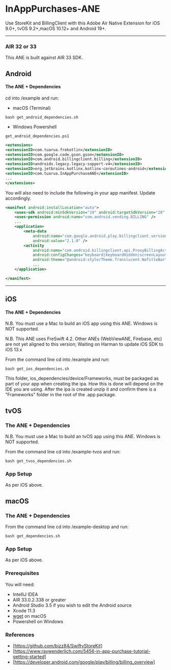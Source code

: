 # InAppPurchases-ANE

Use StoreKit and BillingClient with this Adobe Air Native Extension for iOS 9.0+, tvOS 9.2+,macOS 10.12+ and Android 19+.    

-------------

### AIR 32 or 33
This ANE is built against AIR 33 SDK. 

## Android

#### The ANE + Dependencies

cd into /example and run:
- macOS (Terminal)
```shell
bash get_android_dependencies.sh
```
- Windows Powershell
```shell
get_android_dependencies.ps1
```

```xml
<extensions>
<extensionID>com.tuarua.frekotlin</extensionID>
<extensionID>com.google.code.gson.gson</extensionID>
<extensionID>com.android.billingclient.billing</extensionID>
<extensionID>androidx.legacy.legacy-support-v4</extensionID>
<extensionID>org.jetbrains.kotlinx.kotlinx-coroutines-android</extensionID>
<extensionID>com.tuarua.InAppPurchaseANE</extensionID>
...
</extensions>
```

You will also need to include the following in your app manifest. Update accordingly.

```xml
<manifest android:installLocation="auto">
    <uses-sdk android:minSdkVersion="19" android:targetSdkVersion="28" />
    <uses-permission android:name="com.android.vending.BILLING" />
    ...
    <application>
        <meta-data
            android:name="com.google.android.play.billingclient.version"
            android:value="2.1.0" />
        <activity
            android:name="com.android.billingclient.api.ProxyBillingActivity"
            android:configChanges="keyboard|keyboardHidden|screenLayout|screenSize|orientation"
            android:theme="@android:style/Theme.Translucent.NoTitleBar" />
            ...
    </application>

</manifest>
```

-------------

## iOS

#### The ANE + Dependencies

N.B. You must use a Mac to build an iOS app using this ANE. Windows is NOT supported.

N.B. This ANE uses FreSwift 4.2. Other ANEs (WebViewANE, Firebase, etc) are not yet aligned to this version; Waiting on Harman to update iOS SDK to iOS 13.x

From the command line cd into /example and run:

```shell
bash get_ios_dependencies.sh
```

This folder, ios_dependencies/device/Frameworks, must be packaged as part of your app when creating the ipa. How this is done will depend on the IDE you are using.
After the ipa is created unzip it and confirm there is a "Frameworks" folder in the root of the .app package.   

## tvOS

### The ANE + Dependencies

N.B. You must use a Mac to build an tvOS app using this ANE. Windows is NOT supported.

From the command line cd into /example-tvos and run:

```shell
bash get_tvos_dependencies.sh
```

### App Setup

As per iOS above.

## macOS

### The ANE + Dependencies

From the command line cd into /example-desktop and run:

```shell
bash get_dependencies.sh
```

### App Setup

As per iOS above.

### Prerequisites

You will need:

- IntelliJ IDEA
- AIR 33.0.2.338 or greater
- Android Studio 3.5 if you wish to edit the Android source
- Xcode 11.3
- [wget](http://rudix.org/packages/wget.html) on macOS
- Powershell on Windows

### References
* [https://github.com/bizz84/SwiftyStoreKit]
* [https://www.raywenderlich.com/5456-in-app-purchase-tutorial-getting-started]
* [https://developer.android.com/google/play/billing/billing_overview]
